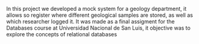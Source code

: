 In this project we developed a mock system for a geology department, it allows so register where different geological samples are stored, as well as which researcher logged it. 
It was made as a final assigment for the Databases course at Universidad Nacional de San Luis, it objective was to explore the concepts of relational databases

